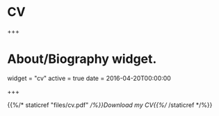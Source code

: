 # CV

+++
# About/Biography widget.
widget = "cv"
active = true
date = 2016-04-20T00:00:00

+++

{{%/* staticref "files/cv.pdf" */%}}Download my CV{{%/* /staticref */%}}

